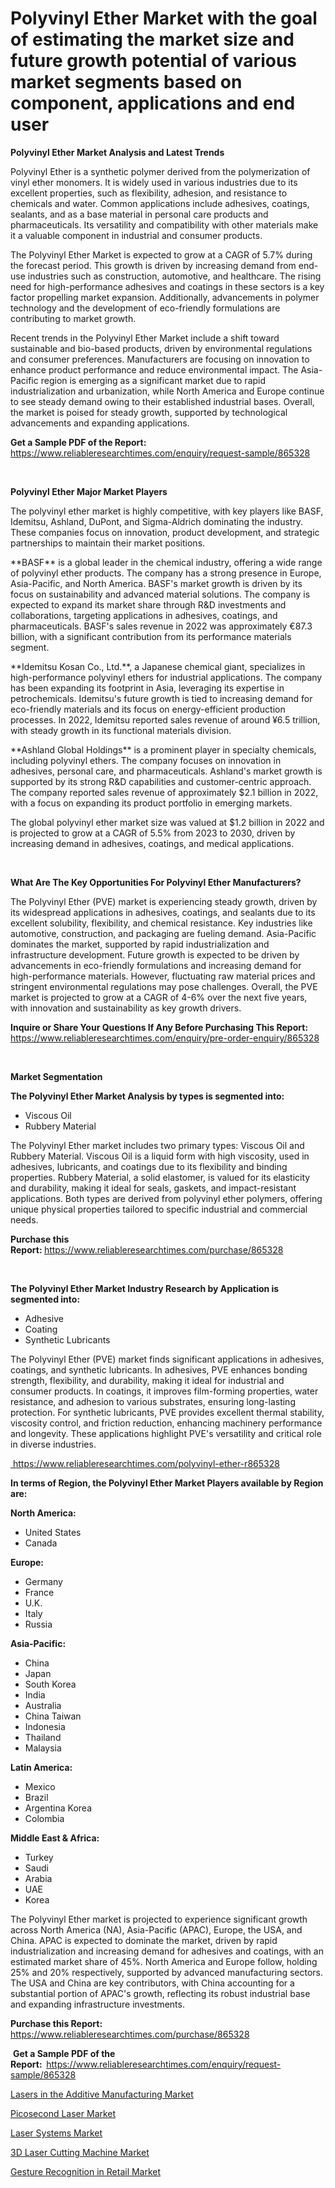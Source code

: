 <p><h1>Polyvinyl Ether Market with the goal of estimating the market size and future growth potential of various market segments based on component, applications and end user</h1></p><p><strong>Polyvinyl Ether Market Analysis and Latest Trends</strong></p>
<p><p>Polyvinyl Ether is a synthetic polymer derived from the polymerization of vinyl ether monomers. It is widely used in various industries due to its excellent properties, such as flexibility, adhesion, and resistance to chemicals and water. Common applications include adhesives, coatings, sealants, and as a base material in personal care products and pharmaceuticals. Its versatility and compatibility with other materials make it a valuable component in industrial and consumer products.</p><p>The Polyvinyl Ether Market is expected to grow at a CAGR of 5.7% during the forecast period. This growth is driven by increasing demand from end-use industries such as construction, automotive, and healthcare. The rising need for high-performance adhesives and coatings in these sectors is a key factor propelling market expansion. Additionally, advancements in polymer technology and the development of eco-friendly formulations are contributing to market growth.</p><p>Recent trends in the Polyvinyl Ether Market include a shift toward sustainable and bio-based products, driven by environmental regulations and consumer preferences. Manufacturers are focusing on innovation to enhance product performance and reduce environmental impact. The Asia-Pacific region is emerging as a significant market due to rapid industrialization and urbanization, while North America and Europe continue to see steady demand owing to their established industrial bases. Overall, the market is poised for steady growth, supported by technological advancements and expanding applications.</p></p>
<p><strong>Get a Sample PDF of the Report:&nbsp;</strong> <a href="https://www.reliableresearchtimes.com/enquiry/request-sample/865328?utm_campaign=2035&utm_medium=2&utm_source=Github&utm_content=ia&utm_term=26012025&utm_id=polyvinyl-ether">https://www.reliableresearchtimes.com/enquiry/request-sample/865328</a></p>
<p>&nbsp;</p>
<p><strong>Polyvinyl Ether Major Market Players</strong></p>
<p><p>The polyvinyl ether market is highly competitive, with key players like BASF, Idemitsu, Ashland, DuPont, and Sigma-Aldrich dominating the industry. These companies focus on innovation, product development, and strategic partnerships to maintain their market positions.</p><p>**BASF** is a global leader in the chemical industry, offering a wide range of polyvinyl ether products. The company has a strong presence in Europe, Asia-Pacific, and North America. BASF's market growth is driven by its focus on sustainability and advanced material solutions. The company is expected to expand its market share through R&D investments and collaborations, targeting applications in adhesives, coatings, and pharmaceuticals. BASF's sales revenue in 2022 was approximately €87.3 billion, with a significant contribution from its performance materials segment.</p><p>**Idemitsu Kosan Co., Ltd.**, a Japanese chemical giant, specializes in high-performance polyvinyl ethers for industrial applications. The company has been expanding its footprint in Asia, leveraging its expertise in petrochemicals. Idemitsu's future growth is tied to increasing demand for eco-friendly materials and its focus on energy-efficient production processes. In 2022, Idemitsu reported sales revenue of around ¥6.5 trillion, with steady growth in its functional materials division.</p><p>**Ashland Global Holdings** is a prominent player in specialty chemicals, including polyvinyl ethers. The company focuses on innovation in adhesives, personal care, and pharmaceuticals. Ashland's market growth is supported by its strong R&D capabilities and customer-centric approach. The company reported sales revenue of approximately $2.1 billion in 2022, with a focus on expanding its product portfolio in emerging markets.</p><p>The global polyvinyl ether market size was valued at $1.2 billion in 2022 and is projected to grow at a CAGR of 5.5% from 2023 to 2030, driven by increasing demand in adhesives, coatings, and medical applications.</p></p>
<p>&nbsp;</p>
<p><strong>What Are The Key Opportunities For Polyvinyl Ether Manufacturers?</strong></p>
<p><p>The Polyvinyl Ether (PVE) market is experiencing steady growth, driven by its widespread applications in adhesives, coatings, and sealants due to its excellent solubility, flexibility, and chemical resistance. Key industries like automotive, construction, and packaging are fueling demand. Asia-Pacific dominates the market, supported by rapid industrialization and infrastructure development. Future growth is expected to be driven by advancements in eco-friendly formulations and increasing demand for high-performance materials. However, fluctuating raw material prices and stringent environmental regulations may pose challenges. Overall, the PVE market is projected to grow at a CAGR of 4-6% over the next five years, with innovation and sustainability as key growth drivers.</p></p>
<p><strong>Inquire or Share Your Questions If Any Before Purchasing This Report:</strong> <a href="https://www.reliableresearchtimes.com/enquiry/pre-order-enquiry/865328?utm_campaign=2035&utm_medium=2&utm_source=Github&utm_content=ia&utm_term=26012025&utm_id=polyvinyl-ether">https://www.reliableresearchtimes.com/enquiry/pre-order-enquiry/865328</a></p>
<p>&nbsp;</p>
<p><strong>Market Segmentation</strong></p>
<p><strong>The Polyvinyl Ether Market Analysis by types is segmented into:</strong></p>
<p><ul><li>Viscous Oil</li><li>Rubbery Material</li></ul></p>
<p><p>The Polyvinyl Ether market includes two primary types: Viscous Oil and Rubbery Material. Viscous Oil is a liquid form with high viscosity, used in adhesives, lubricants, and coatings due to its flexibility and binding properties. Rubbery Material, a solid elastomer, is valued for its elasticity and durability, making it ideal for seals, gaskets, and impact-resistant applications. Both types are derived from polyvinyl ether polymers, offering unique physical properties tailored to specific industrial and commercial needs.</p></p>
<p><strong>Purchase this Report:&nbsp;</strong><a href="https://www.reliableresearchtimes.com/purchase/865328?utm_campaign=2035&utm_medium=2&utm_source=Github&utm_content=ia&utm_term=26012025&utm_id=polyvinyl-ether">https://www.reliableresearchtimes.com/purchase/865328</a></p>
<p>&nbsp;</p>
<p><strong>The Polyvinyl Ether Market Industry Research by Application is segmented into:</strong></p>
<p><ul><li>Adhesive</li><li>Coating</li><li>Synthetic Lubricants</li></ul></p>
<p><p>The Polyvinyl Ether (PVE) market finds significant applications in adhesives, coatings, and synthetic lubricants. In adhesives, PVE enhances bonding strength, flexibility, and durability, making it ideal for industrial and consumer products. In coatings, it improves film-forming properties, water resistance, and adhesion to various substrates, ensuring long-lasting protection. For synthetic lubricants, PVE provides excellent thermal stability, viscosity control, and friction reduction, enhancing machinery performance and longevity. These applications highlight PVE's versatility and critical role in diverse industries.</p></p>
<p><a href="https://www.reliableresearchtimes.com/polyvinyl-ether-r865328?utm_campaign=2035&utm_medium=2&utm_source=Github&utm_content=ia&utm_term=26012025&utm_id=polyvinyl-ether">&nbsp;https://www.reliableresearchtimes.com/polyvinyl-ether-r865328</a></p>
<p><strong>In terms of Region, the Polyvinyl Ether Market Players available by Region are:</strong></p>
<p>
    <p> <strong> North America: </strong>
        <ul>
            <li>United States</li>
            <li>Canada</li>
        </ul>
        </p> 
    <p> <strong> Europe: </strong>
        <ul>
            <li>Germany</li>
            <li>France</li>
            <li>U.K.</li>
            <li>Italy</li>
            <li>Russia</li>
        </ul>
        </p> 
    <p> <strong> Asia-Pacific: </strong>
        <ul>
            <li>China</li>
            <li>Japan</li>
            <li>South Korea</li>
            <li>India</li>
            <li>Australia</li>
            <li>China Taiwan</li>
            <li>Indonesia</li>
            <li>Thailand</li>
            <li>Malaysia</li>
        </ul>
        </p> 
    <p> <strong> Latin America: </strong>
        <ul>
            <li>Mexico</li>
            <li>Brazil</li>
            <li>Argentina Korea</li>
            <li>Colombia</li>
        </ul>
        </p> 
    <p> <strong> Middle East & Africa: </strong>
        <ul>
            <li>Turkey</li>
            <li>Saudi</li>
            <li>Arabia</li>
            <li>UAE</li>
            <li>Korea</li>
        </ul>
    </p>
    </p>
<p><p>The Polyvinyl Ether market is projected to experience significant growth across North America (NA), Asia-Pacific (APAC), Europe, the USA, and China. APAC is expected to dominate the market, driven by rapid industrialization and increasing demand for adhesives and coatings, with an estimated market share of 45%. North America and Europe follow, holding 25% and 20% respectively, supported by advanced manufacturing sectors. The USA and China are key contributors, with China accounting for a substantial portion of APAC's growth, reflecting its robust industrial base and expanding infrastructure investments.</p></p>
<p><strong>Purchase this Report: </strong><a href="https://www.reliableresearchtimes.com/purchase/865328?utm_campaign=2035&utm_medium=2&utm_source=Github&utm_content=ia&utm_term=26012025&utm_id=polyvinyl-ether">https://www.reliableresearchtimes.com/purchase/865328</a></p>
<p>&nbsp;<strong>Get a Sample PDF of the Report:&nbsp;&nbsp;</strong><a href="https://www.reliableresearchtimes.com/enquiry/request-sample/865328?utm_campaign=2035&utm_medium=2&utm_source=Github&utm_content=ia&utm_term=26012025&utm_id=polyvinyl-ether">https://www.reliableresearchtimes.com/enquiry/request-sample/865328</a></p>
<p><strong></strong></p>
<p><p><a href="https://www.linkedin.com/pulse/latest-forecast-shows-lasers-additive-manufacturing-market-size-snm4c?utm_campaign=2035&utm_medium=2&utm_source=Github&utm_content=ia&utm_term=26012025&utm_id=polyvinyl-ether">Lasers in the Additive Manufacturing Market</a></p><p><a href="https://www.linkedin.com/pulse/picosecond-laser-market-ecosystem-competitive-landscape-strategic-hci5f?utm_campaign=2035&utm_medium=2&utm_source=Github&utm_content=ia&utm_term=26012025&utm_id=polyvinyl-ether">Picosecond Laser Market</a></p><p><a href="https://www.linkedin.com/pulse/expanding-global-laser-systems-market-future-growth-projections-uf6je?utm_campaign=2035&utm_medium=2&utm_source=Github&utm_content=ia&utm_term=26012025&utm_id=polyvinyl-ether">Laser Systems Market</a></p><p><a href="https://www.linkedin.com/pulse/exploring-potential-3d-laser-cutting-machine-marketthe-zfezc?utm_campaign=2035&utm_medium=2&utm_source=Github&utm_content=ia&utm_term=26012025&utm_id=polyvinyl-ether">3D Laser Cutting Machine Market</a></p><p><a href="https://www.linkedin.com/pulse/future-outlook-gesture-recognition-retail-market-20252032-anticipated-ahvge?utm_campaign=2035&utm_medium=2&utm_source=Github&utm_content=ia&utm_term=26012025&utm_id=polyvinyl-ether">Gesture Recognition in Retail Market</a></p></p>
